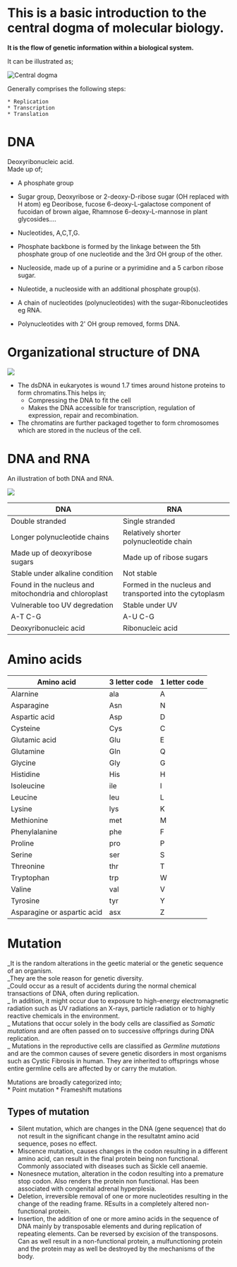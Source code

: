 
# This is a basic introduction to the central dogma of molecular biology.    

**It is the flow of genetic information within a biological system.**    


It can be illustrated as;  

![Central dogma](https://upload.wikimedia.org/wikipedia/commons/thumb/6/68/Central_Dogma_of_Molecular_Biochemistry_with_Enzymes.jpg/256px-Central_Dogma_of_Molecular_Biochemistry_with_Enzymes.jpg)    

Generally comprises the following steps:    

    * Replication 
    * Transcription
    * Translation    
    
    
    
    
# DNA    
Deoxyribonucleic acid.    
Made up of;   
  * A phosphate group    
  
  * Sugar group, Deoxyribose or 2-deoxy-D-ribose sugar (OH replaced with H atom) eg Deoribose, fucose 6-deoxy-L-galactose component of fucoidan of brown algae,   Rhamnose 6-deoxy-L-mannose in plant glycosides....    
  
  * Nucleotides, A,C,T,G.     
  
  * Phosphate backbone is formed by the linkage between the 5th phosphate group of one nucleotide and the 3rd OH group of the other. 
     
  * Nucleoside, made up of a purine or a pyrimidine and a 5 carbon ribose sugar.  
   
  * Nuleotide, a nucleoside with an additional phosphate group(s).    
  
  * A chain of nucleotides (polynucleotides) with the sugar-Ribonucleotides eg RNA.    
  
  * Polynucleotides with 2' OH group removed, forms DNA.    
  
  # Organizational structure of DNA
 ![](https://media.springernature.com/lw685/springer-static/image/art%3A10.1186%2F2046-1682-4-8/MediaObjects/13628_2011_Article_8_Fig2_HTML.jpg?as=webp)    
 
  * The dsDNA in eukaryotes is wound 1.7 times around histone proteins to form chromatins.This helps in; 
      * Compressing the DNA to fit the cell
      * Makes the DNA accessible for transcription, regulation of expression, repair and recombination.
  * The chromatins are further packaged together to form chromosomes which are stored in the nucleus of the cell.

# DNA and RNA    
An illustration of both DNA and RNA.    

![](https://cdn.technologynetworks.com/tn/images/body/dnavsrna-final-final1516884024461.jpg)    

   
DNA | RNA
----|----|
Double  stranded| Single stranded
Longer polynucleotide chains| Relatively shorter polynucleotide chain
Made up of deoxyribose sugars| Made up of ribose sugars
Stable under alkaline condition| Not stable
Found in the nucleus and mitochondria and chloroplast| Formed in the nucleus and transported into the cytoplasm
Vulnerable too UV degredation| Stable under UV
A-T C-G| A-U C-G
Deoxyribonucleic acid| Ribonucleic acid    

# Amino acids  

Amino acid | 3 letter code | 1 letter code
----|----|----
Alarnine |ala|A
Asparagine |Asn | N
Aspartic acid |Asp | D
Cysteine |Cys | C
Glutamic acid |Glu | E
Glutamine | Gln | Q|
Glycine |Gly | G|
Histidine |His | H|
Isoleucine |ile | I|
Leucine | leu | L|
Lysine |lys | K
Methionine |met | M
Phenylalanine |phe | F
Proline |pro | P
Serine |ser | S
Threonine |thr | T 
Tryptophan |trp| W
Valine |val | V
Tyrosine |tyr | Y
Asparagine or aspartic acid |asx | Z




# Mutation
_It is the random alterations in the geetic material or the genetic sequence of an organism.     
_They are the sole reason for genetic diversity.    
_Could occur as a result of accidents during the normal chemical transactions of DNA, often during replication.       
_ In addition, it might occur due to exposure to high-energy electromagnetic radiation such as UV radiations an X-rays, particle radiation or to highly reactive chemicals in the environment.     
_ Mutations that occur solely in the body cells are classified as *Somatic mutations* and are often passed on to successive offprings during DNA replication.    
_ Mutations in the reproductive cells are classified as *Germline mutations* and are the common causes of severe genetic disorders in most organisms such as Cystic Fibrosis in human. They are inherited to offsprings whose entire germline cells are affected by or carry the mutation. 

Mutations are broadly categorized into;     
     * Point mutation
     * Frameshift mutations 
     
## Types of mutation
 * Silent mutation, which are changes in the DNA (gene sequence) that do not result in the significant change in the resultatnt amino acid sequence, poses no effect.   
 *  Miscence mutation, causes changes in the codon resulting in a different amino acid, can result in the final protein being non functional. Commonly associated with diseases such as Sickle cell anaemie.
 *  Nonesnece mutation, alteration in the codon resulting into a premature stop codon. Also renders the protein non functional. Has been associated with congenital adrenal hyperplesia.
 *  Deletion, irreversible removal of one or more nucleotides resulting in the change of the reading frame.  REsults in a completely altered non-functional protein.
 *  Insertion, the addition of one or more amino acids in the sequence of DNA mainly by transposable elements and during replication of repeating elements. Can be reversed by excision of the transposons. Can as well result in a non-functional protein, a mulfunctioning protein and the protein may as well be destroyed by the mechanisms of the body. 




























  
    
    
